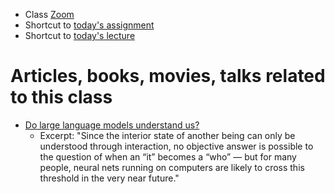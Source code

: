 
- Class [Zoom](https://nyu.zoom.us/j/98342686561)
- Shortcut to [today's assignment](weeklySchedule.md/#todays-assignment)    
- Shortcut to [today's lecture](lectureNotes.md/#todays-lecture)    

# Articles, books, movies, talks related to this class

- [Do large language models understand us?](https://medium.com/@blaisea/do-large-language-models-understand-us-6f881d6d8e75)
	- Excerpt: "Since the interior state of another being can only be understood
		through interaction, no objective answer is possible to the question of
		when an “it” becomes a “who” — but for many people, neural nets running on
		computers are likely to cross this threshold in the very near future."


